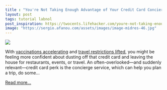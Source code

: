```yaml
---
title : "You're Not Taking Enough Advantage of Your Credit Card Concierge"
layout: post
tags: tutorial labnol
post_inspiration: https://twocents.lifehacker.com/youre-not-taking-enough-advantage-of-your-credit-card-c-1846608137
image: "https://sergio.afanou.com/assets/images/image-midres-46.jpg"
---
```


<img src="https://i.kinja-img.com/gawker-media/image/upload/s--OkJjlX8I--/c_fit,fl_progressive,q_80,w_636/ecsix7wpcwymunm5y1hh.jpg" /><p>With <a href="https://www.nytimes.com/live/2021/03/12/world/covid-19-coronavirus" target="_blank" rel="noopener noreferrer">vaccinations accelerating</a> and <a href="https://twitter.com/josh_wingrove/status/1378004942720544776?s=20" target="_blank" rel="noopener noreferrer">travel restrictions lifted</a>, you might be feeling more confident about dusting off that credit card and leaving the house for restaurants, events, or travel. An often-overlooked—and suddenly relevant—credit card perk is the concierge service, which can help you plan a trip, do some…</p><p><a href="https://twocents.lifehacker.com/youre-not-taking-enough-advantage-of-your-credit-card-c-1846608137">Read more...</a></p>